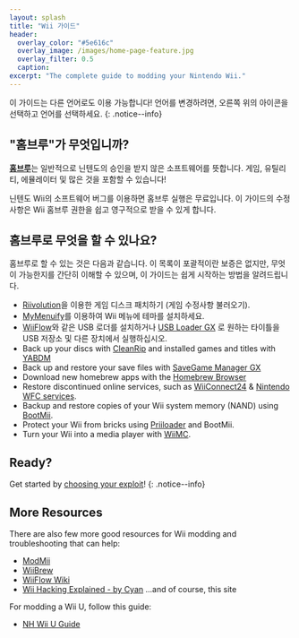 ```yaml
---
layout: splash
title: "Wii 가이드"
header:
  overlay_color: "#5e616c"
  overlay_image: /images/home-page-feature.jpg
  overlay_filter: 0.5
  caption:
excerpt: "The complete guide to modding your Nintendo Wii."
---
```


이 가이드는 다른 언어로도 이용 가능합니다! 언어를 변경하려면, 오른쪽 위의 아이콘을 선택하고 언어를 선택하세요.
{: .notice--info}

## "홈브루"가 무엇입니까?

[**홈브루**](https://en.wikipedia.org/wiki/Homebrew_(video_games))는 일반적으로 닌텐도의 승인을 받지 않은 소프트웨어를 뜻합니다. 게임, 유틸리티, 에뮬레이터 및 많은 것을 포함할 수 있습니다!

닌텐도 Wii의 소프트웨어 버그를 이용하면 홈브루 실행은 무료입니다. 이 가이드의 수정사항은 Wii 홈브루 권한을 쉽고 영구적으로 받을 수 있게 합니다.

## 홈브루로 무엇을 할 수 있나요?

홈브루로 할 수 있는 것은 다음과 같습니다. 이 목록이 포괄적이란 보증은 없지만, 무엇이 가능한지를 간단히 이해할 수 있으며, 이 가이드는 쉽게 시작하는 방법을 알려드립니다.

- [Riivolution](http://www.wiibrew.org/wiki/Riivolution)을 이용한 게임 디스크 패치하기 (게임 수정사항 불러오기).
- [MyMenuify](themes)를 이용하여 Wii 메뉴에 테마를 설치하세요.
- [WiiFlow](wiiflow)와 같은 USB 로더를 설치하거나 [USB Loader GX](usbloadergx) 로 원하는 타이틀을 USB 저장소 및 다른 장치에서 실행하십시오.
- Back up your discs with [CleanRip](/dump-games) and installed games and titles with [YABDM](dump-wads)
- Back up and restore your save files with [SaveGame Manager GX](https://wiidatabase.de/downloads/wii-tools/savegame-manager-gx-beta/)
- Download new homebrew apps with the [Homebrew Browser](hbb)
- Restore discontinued online services, such as [WiiConnect24](riiconnect24) & [Nintendo WFC services](wiimmfi).
- Backup and restore copies of your Wii system memory (NAND) using [BootMii](bootmii).
- Protect your Wii from bricks using [Priiloader](priiloader) and BootMii.
- Turn your Wii into a media player with [WiiMC](http://www.wiimc.org/).


## Ready?

Get started by [choosing your exploit](get-started)!
{: .notice--info}

## More Resources

There are also few more good resources for Wii modding and troubleshooting that can help:

- [ModMii](http://xflak.com/)
- [WiiBrew](https://wiibrew.org/)
- [WiiFlow Wiki](https://sites.google.com/site/wiiflowiki4/)
- [Wii Hacking Explained - by Cyan](https://gbatemp.net/threads/wii-hacking-explained.501605/) ...and of course, this site

For modding a Wii U, follow this guide:
- [NH Wii U Guide](https://wiiu.hacks.guide)

